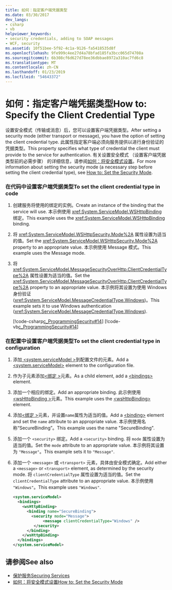 ```yaml
---
title: 如何：指定客户端凭据类型
ms.date: 03/30/2017
dev_langs:
- csharp
- vb
helpviewer_keywords:
- security credentials, adding to SOAP messages
- WCF, security
ms.assetid: 10f51bee-5f92-4c1a-9126-fa5418535d8f
ms.openlocfilehash: 9fe999c4ee27d4a78bfad185fa3bcc065d74708a
ms.sourcegitcommit: 6b308cf6d627d78ee36dbbae8972a310ac7fd6c8
ms.translationtype: MT
ms.contentlocale: zh-CN
ms.lasthandoff: 01/23/2019
ms.locfileid: "54643372"
---
```

# <a name="how-to-specify-the-client-credential-type"></a><span data-ttu-id="0c639-102">如何：指定客户端凭据类型</span><span class="sxs-lookup"><span data-stu-id="0c639-102">How to: Specify the Client Credential Type</span></span>
<span data-ttu-id="0c639-103">设置安全模式（传输或消息）后，您可以设置客户端凭据类型。</span><span class="sxs-lookup"><span data-stu-id="0c639-103">After setting a security mode (either transport or message), you have the option of setting the client credential type.</span></span> <span data-ttu-id="0c639-104">此属性指定客户端必须向服务提供以进行身份验证的凭据类型。</span><span class="sxs-lookup"><span data-stu-id="0c639-104">This property specifies what type of credential the client must provide to the service for authentication.</span></span> <span data-ttu-id="0c639-105">有关设置安全模式 （设置客户端凭据类型前的必需步骤） 的详细信息，请参阅[如何：将安全模式设置](../../../docs/framework/wcf/how-to-set-the-security-mode.md)。</span><span class="sxs-lookup"><span data-stu-id="0c639-105">For more information about setting the security mode (a necessary step before setting the client credential type), see [How to: Set the Security Mode](../../../docs/framework/wcf/how-to-set-the-security-mode.md).</span></span>  
  
### <a name="to-set-the-client-credential-type-in-code"></a><span data-ttu-id="0c639-106">在代码中设置客户端凭据类型</span><span class="sxs-lookup"><span data-stu-id="0c639-106">To set the client credential type in code</span></span>  
  
1.  <span data-ttu-id="0c639-107">创建服务将使用的绑定的实例。</span><span class="sxs-lookup"><span data-stu-id="0c639-107">Create an instance of the binding that the service will use.</span></span> <span data-ttu-id="0c639-108">本示例使用 <xref:System.ServiceModel.WSHttpBinding> 绑定。</span><span class="sxs-lookup"><span data-stu-id="0c639-108">This example uses the <xref:System.ServiceModel.WSHttpBinding> binding.</span></span>  
  
2.  <span data-ttu-id="0c639-109">将 <xref:System.ServiceModel.WSHttpSecurity.Mode%2A> 属性设置为适当的值。</span><span class="sxs-lookup"><span data-stu-id="0c639-109">Set the <xref:System.ServiceModel.WSHttpSecurity.Mode%2A> property to an appropriate value.</span></span> <span data-ttu-id="0c639-110">本示例使用 Message 模式。</span><span class="sxs-lookup"><span data-stu-id="0c639-110">This example uses the Message mode.</span></span>  
  
3.  <span data-ttu-id="0c639-111">将 <xref:System.ServiceModel.MessageSecurityOverHttp.ClientCredentialType%2A> 属性设置为适当的值。</span><span class="sxs-lookup"><span data-stu-id="0c639-111">Set the <xref:System.ServiceModel.MessageSecurityOverHttp.ClientCredentialType%2A> property to an appropriate value.</span></span> <span data-ttu-id="0c639-112">本示例将其设置为使用 Windows 身份验证 (<xref:System.ServiceModel.MessageCredentialType.Windows>)。</span><span class="sxs-lookup"><span data-stu-id="0c639-112">This example sets it to use Windows authentication (<xref:System.ServiceModel.MessageCredentialType.Windows>).</span></span>  
  
     [!code-csharp[c_ProgrammingSecurity#14](../../../samples/snippets/csharp/VS_Snippets_CFX/c_programmingsecurity/cs/source.cs#14)]
     [!code-vb[c_ProgrammingSecurity#14](../../../samples/snippets/visualbasic/VS_Snippets_CFX/c_programmingsecurity/vb/source.vb#14)]  
  
### <a name="to-set-the-client-credential-type-in-configuration"></a><span data-ttu-id="0c639-113">在配置中设置客户端凭据类型</span><span class="sxs-lookup"><span data-stu-id="0c639-113">To set the client credential type in configuration</span></span>  
  
1.  <span data-ttu-id="0c639-114">添加[ \<system.serviceModel >](../../../docs/framework/configure-apps/file-schema/wcf/system-servicemodel.md)到配置文件的元素。</span><span class="sxs-lookup"><span data-stu-id="0c639-114">Add a [\<system.serviceModel>](../../../docs/framework/configure-apps/file-schema/wcf/system-servicemodel.md) element to the configuration file.</span></span>  
  
2.  <span data-ttu-id="0c639-115">作为子元素添加[\<绑定 >](../../../docs/framework/configure-apps/file-schema/wcf/bindings.md)元素。</span><span class="sxs-lookup"><span data-stu-id="0c639-115">As a child element, add a [\<bindings>](../../../docs/framework/configure-apps/file-schema/wcf/bindings.md) element.</span></span>  
  
3.  <span data-ttu-id="0c639-116">添加一个相应的绑定。</span><span class="sxs-lookup"><span data-stu-id="0c639-116">Add an appropriate binding.</span></span> <span data-ttu-id="0c639-117">此示例使用[ \<wsHttpBinding >](../../../docs/framework/configure-apps/file-schema/wcf/wshttpbinding.md)元素。</span><span class="sxs-lookup"><span data-stu-id="0c639-117">This example uses the [\<wsHttpBinding>](../../../docs/framework/configure-apps/file-schema/wcf/wshttpbinding.md) element.</span></span>  
  
4.  <span data-ttu-id="0c639-118">添加[\<绑定 >](../../../docs/framework/misc/binding.md)元素，并设置`name`属性为适当的值。</span><span class="sxs-lookup"><span data-stu-id="0c639-118">Add a [\<binding>](../../../docs/framework/misc/binding.md) element and set the `name` attribute to an appropriate value.</span></span> <span data-ttu-id="0c639-119">本示例使用名称“SecureBinding”。</span><span class="sxs-lookup"><span data-stu-id="0c639-119">This example uses the name "SecureBinding".</span></span>  
  
5.  <span data-ttu-id="0c639-120">添加一个 `<security>` 绑定。</span><span class="sxs-lookup"><span data-stu-id="0c639-120">Add a `<security>` binding.</span></span> <span data-ttu-id="0c639-121">将 `mode` 属性设置为适当的值。</span><span class="sxs-lookup"><span data-stu-id="0c639-121">Set the `mode` attribute to an appropriate value.</span></span> <span data-ttu-id="0c639-122">本示例将其设置为 `"Message"`。</span><span class="sxs-lookup"><span data-stu-id="0c639-122">This example sets it to `"Message"`.</span></span>  
  
6.  <span data-ttu-id="0c639-123">添加一个 `<message>` 或 `<transport>` 元素，具体由安全模式确定。</span><span class="sxs-lookup"><span data-stu-id="0c639-123">Add either a `<message>` or `<transport>` element, as determined by the security mode.</span></span> <span data-ttu-id="0c639-124">将 `clientCredentialType` 属性设置为适当的值。</span><span class="sxs-lookup"><span data-stu-id="0c639-124">Set the `clientCredentialType` attribute to an appropriate value.</span></span> <span data-ttu-id="0c639-125">本示例使用 `"Windows"`。</span><span class="sxs-lookup"><span data-stu-id="0c639-125">This example uses `"Windows"`.</span></span>  
  
    ```xml  
    <system.serviceModel>  
      <bindings>  
        <wsHttpBinding>  
          <binding name="SecureBinding">  
            <security mode="Message">  
                 <message clientCredentialType="Windows" />  
             </security>  
          </binding>  
        </wsHttpBinding>  
      </bindings>  
    </system.serviceModel>  
    ```  
  
## <a name="see-also"></a><span data-ttu-id="0c639-126">请参阅</span><span class="sxs-lookup"><span data-stu-id="0c639-126">See also</span></span>
- [<span data-ttu-id="0c639-127">保护服务</span><span class="sxs-lookup"><span data-stu-id="0c639-127">Securing Services</span></span>](../../../docs/framework/wcf/securing-services.md)
- [<span data-ttu-id="0c639-128">如何：将安全模式设置</span><span class="sxs-lookup"><span data-stu-id="0c639-128">How to: Set the Security Mode</span></span>](../../../docs/framework/wcf/how-to-set-the-security-mode.md)
